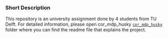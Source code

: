 ### Short Description

This repository is an university assignment done by 4 students from TU Delft. For detailed information, please open cor_mdp_husky  [`cor_mdp_husky`](cor_mdp_husky) folder where you can find the readme file that explains the project.
